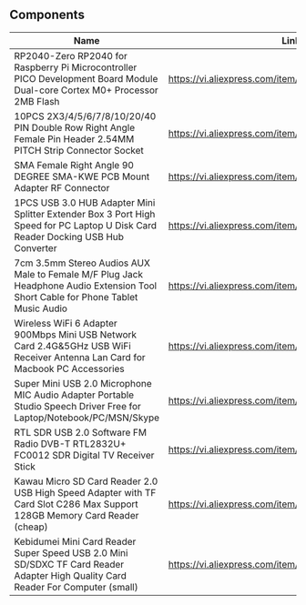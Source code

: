 ## Components


| Name                                                                                                                             | Link                                                   |
-----------------------------------------------------------------------------------------------------------------------------------|--------------------------------------------------------|
| RP2040-Zero RP2040 for Raspberry Pi Microcontroller PICO Development Board Module Dual-core Cortex M0+ Processor 2MB Flash       | https://vi.aliexpress.com/item/1005007894453401.html   |
| 10PCS 2X3/4/5/6/7/8/10/20/40 PIN Double Row Right Angle Female Pin Header 2.54MM PITCH Strip Connector Socket                    | https://vi.aliexpress.com/item/4000330409245.html      |
| SMA Female Right Angle 90 DEGREE SMA-KWE PCB Mount Adapter RF Connector                                                          | https://vi.aliexpress.com/item/1005002450883065.html   |
| 1PCS USB 3.0 HUB Adapter Mini Splitter Extender Box 3 Port High Speed for PC Laptop U Disk Card Reader Docking USB Hub Converter | https://vi.aliexpress.com/item/1005007356991888.html   |
| 7cm 3.5mm Stereo Audios AUX Male to Female M/F Plug Jack Headphone Audio Extension Tool Short Cable for Phone Tablet Music Audio | https://vi.aliexpress.com/item/1005007567943678.html   |
| Wireless WiFi 6 Adapter 900Mbps Mini USB Network Card 2.4G&5GHz USB WiFi Receiver Antenna Lan Card for Macbook PC Accessories    | https://vi.aliexpress.com/item/1005006895434423.html   |
| Super Mini USB 2.0 Microphone MIC Audio Adapter Portable Studio Speech Driver Free for Laptop/Notebook/PC/MSN/Skype              | https://vi.aliexpress.com/item/1005007548859483.html   |
| RTL SDR USB 2.0 Software FM Radio DVB-T RTL2832U+ FC0012 SDR Digital TV Receiver Stick                                           | https://vi.aliexpress.com/item/1005005952200929.html   |
| Kawau Micro SD Card Reader 2.0 USB High Speed Adapter with TF Card Slot C286 Max Support 128GB Memory Card Reader (cheap)        | https://vi.aliexpress.com/item/32881754388.html        |
| Kebidumei Mini Card Reader Super Speed USB 2.0 Mini SD/SDXC TF Card Reader Adapter High Quality Card Reader For Computer (small) | https://vi.aliexpress.com/item/4000124265466.html
